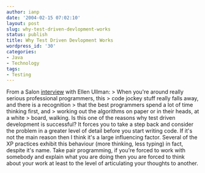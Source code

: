 ```yaml
---
author: ianp
date: '2004-02-15 07:02:10'
layout: post
slug: why-test-driven-devlopment-works
status: publish
title: Why Test Driven Devlopment Works
wordpress_id: '30'
categories:
- Java
- Technology
tags:
- Testing
---
```


From a Salon
[interview](http://archive.salon.com/21st/feature/1997/10/09interview.html)
with Ellen Ullman: \> When you're around really serious professional
programmers, this \> code jockey stuff really falls away, and there is a
recognition \> that the best programmers spend a lot of time thinking
first, and \> working out the algorithms on paper or in their heads, at
a white \> board, walking. Is this one of the reasons why test driven
development is successful? It forces you to take a step back and
consider the problem in a greater level of detail before you start
writing code. If it's not the main reason then I think it's a large
influencing factor. Several of the XP practices exhibit this behaviour
(more thinking, less typing) in fact, despite it's name. Take pair
programming, if you're forced to work with somebody and explain what you
are doing then you are forced to think about your work at least to the
level of articulating your thoughts to another.
